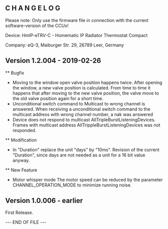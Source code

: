﻿C H A N G E L O G
-----------------

Please note: Only use the firmware file in connection with the current software-version of the CCUx!

Device: HmIP-eTRV-C - Homematic IP Radiator Thermostat Compact

Company: eQ-3, Maiburger Str. 29, 26789 Leer, Germany


Version 1.2.004 - 2019-02-26
--------------------------------------------------------------

** Bugfix
   * Moving to the window open valve position happens twice.
      After opening the window, a new valve position is calculated. From time to time it
      happens that after moving to the new valve position, the valve move to the old
      valve position again for a short time.
   * Unconditional switch command to Multicast to wrong channel is answered.
      When receiving a unconditional switch command to the multicast address with wrong
      channel number, a nak was answered
   * Device does not respond to multicast AllTripleBurstListeningDevices.
      Frames with multicast address AllTrippleBurstListeningDevices was not responded.

** Modification
   * In "Duration" replace the unit "days" by "10ms".
      Revision of the current "Duration", since days are not needed as a unit for a
      16 bit value anyway.

** New Feature
   * Motor whisper mode
      The motor speed can be reduced by the parameter CHANNEL_OPERATION_MODE to minimize
      running noise.


Version 1.0.006 - earlier
--------------------------------------------------------------

First Release.

--- END OF FILE ---